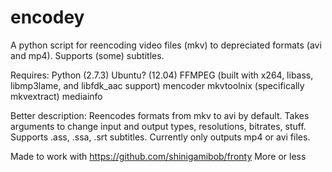 encodey
=======

A python script for reencoding video files (mkv) to depreciated formats (avi and mp4). Supports (some) subtitles.

Requires:
Python (2.7.3)
Ubuntu? (12.04)
FFMPEG (built with x264, libass, libmp3lame, and libfdk_aac support)
mencoder
mkvtoolnix (specifically mkvextract)
mediainfo

Better description:
Reencodes formats from mkv to avi by default. Takes arguments to change input and output types, resolutions, bitrates, stuff.
Supports .ass, .ssa, .srt subtitles.
Currently only outputs mp4 or avi files.

Made to work with https://github.com/shinigamibob/fronty
More or less
